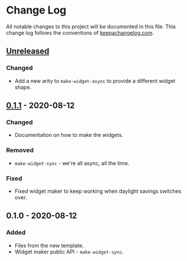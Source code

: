 # Change Log
All notable changes to this project will be documented in this file. This change log follows the conventions of [keepachangelog.com](http://keepachangelog.com/).

## [Unreleased]
### Changed
- Add a new arity to `make-widget-async` to provide a different widget shape.

## [0.1.1] - 2020-08-12
### Changed
- Documentation on how to make the widgets.

### Removed
- `make-widget-sync` - we're all async, all the time.

### Fixed
- Fixed widget maker to keep working when daylight savings switches over.

## 0.1.0 - 2020-08-12
### Added
- Files from the new template.
- Widget maker public API - `make-widget-sync`.

[Unreleased]: https://github.com/your-name/aoc19/compare/0.1.1...HEAD
[0.1.1]: https://github.com/your-name/aoc19/compare/0.1.0...0.1.1
